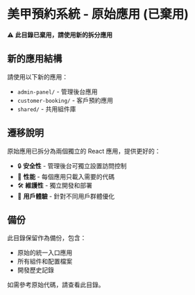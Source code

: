 # 美甲預約系統 - 原始應用 (已棄用)

⚠️ **此目錄已棄用，請使用新的拆分應用**

## 新的應用結構

請使用以下新的應用：

- `admin-panel/` - 管理後台應用
- `customer-booking/` - 客戶預約應用  
- `shared/` - 共用組件庫

## 遷移說明

原始應用已拆分為兩個獨立的 React 應用，提供更好的：

- 🔒 **安全性** - 管理後台可獨立設置訪問控制
- 🚀 **性能** - 每個應用只載入需要的代碼
- 🛠️ **維護性** - 獨立開發和部署
- 📱 **用戶體驗** - 針對不同用戶群體優化

## 備份

此目錄保留作為備份，包含：
- 原始的統一入口應用
- 所有組件和配置檔案
- 開發歷史記錄

如需參考原始代碼，請查看此目錄。

